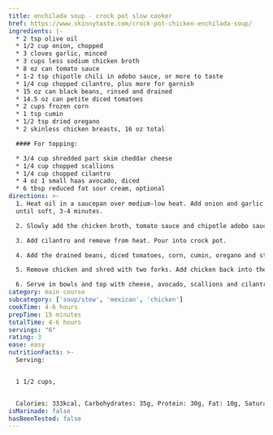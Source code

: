 ```yaml
---
title: enchilada soup - crock pot slow cooker
href: https://www.skinnytaste.com/crock-pot-chicken-enchilada-soup/
ingredients: |-
  * 2 tsp olive oil
  * 1/2 cup onion, chopped
  * 3 cloves garlic, minced
  * 3 cups less sodium chicken broth
  * 8 oz can tomato sauce
  * 1-2 tsp chipotle chili in adobo sauce, or more to taste
  * 1/4 cup chopped cilantro, plus more for garnish
  * 15 oz can black beans, rinsed and drained
  * 14.5 oz can petite diced tomatoes
  * 2 cups frozen corn
  * 1 tsp cumin
  * 1/2 tsp dried oregano
  * 2 skinless chicken breasts, 16 oz total

  #### For topping:

  * 3/4 cup shredded part skim cheddar cheese
  * 1/4 cup chopped scallions
  * 1/4 cup chopped cilantro
  * 4 oz 1 small haas avocado, diced
  * 6 tbsp reduced fat sour cream, optional
directions: >-
  1. Heat oil in a saucepan over medium-low heat. Add onion and garlic and sauté
  until soft, 3-4 minutes. 

  2. Slowly add the chicken broth, tomato sauce and chipotle adobo sauce and bring to a boil. 

  3. Add cilantro and remove from heat. Pour into crock pot.

  4. Add the drained beans, diced tomatoes, corn, cumin, oregano and stir. Add the chicken breasts; cover and cook on low heat for 4-6 hours.

  5. Remove chicken and shred with two forks. Add chicken back into the soup, adjust salt and cumin to taste. 

  6. Serve in bowls and top with cheese, avocado, scallions and cilantro. Also great with sour cream or crushed tortilla chips. Enjoy!
category: main course
subcategory: ['soup/stew', 'mexican', 'chicken']
cookTime: 4-6 hours
prepTime: 15 minutes
totalTime: 4-6 hours
servings: "6"
rating: 3
ease: easy
nutritionFacts: >-
  Serving: 


  1 1/2 cups, 


  Calories: 333kcal, Carbohydrates: 35g, Protein: 30g, Fat: 10g, Saturated Fat: 2.5g, Cholesterol: 65.5mg, Sodium: 812.5mg, Fiber: 9.5g, Sugar: 6g
isMarinade: false
hasBeenTested: false
---
```

